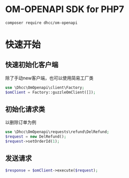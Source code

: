 # OM-OPENAPI SDK for PHP7 

```bash
composer require dhcc/om-openapi
```

# 快速开始

## 快速初始化客户端
除了手动new客户端，也可以使用简易工厂类
```php
use \Dhcc\OmOpenapi\client\Factory;
$omClient = Factory::guzzleOmClient([]);

```

## 初始化请求类

以删除订单为例
```php
use \Dhcc\OmOpenapi\requests\refund\DelRefund;
$request = new DelRefund();
$request->setOrderId(1);
```

## 发送请求

```php
$response = $omClient->execute($request);
```
